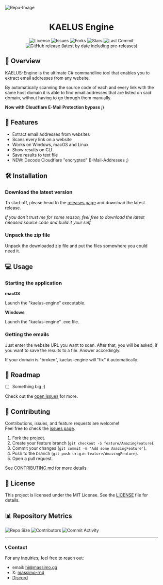 ![Repo-Image](https://massimo.gg/github-images/kaelus.webp)

<div align="center">

# KAELUS Engine

![License](https://img.shields.io/github/license/massimo-rnd/kaelus-engine)
![Issues](https://img.shields.io/github/issues/massimo-rnd/kaelus-engine)
![Forks](https://img.shields.io/github/forks/massimo-rnd/kaelus-engine)
![Stars](https://img.shields.io/github/stars/massimo-rnd/kaelus-engine)
![Last Commit](https://img.shields.io/github/last-commit/massimo-rnd/kaelus-engine)
![GitHub release (latest by date including pre-releases)](https://img.shields.io/github/v/release/massimo-rnd/kaelus-engine?include_prereleases)

</div>

## 🚀 Overview

KAELUS-Engine is the ultimate C# commandline tool that enables you to extract email addresses from any website.

By automatically scanning the source code of each and every link with the same host domain it is able to find email addresses that are listed on said domain, without having to go through them manually.

**Now with Cloudflare E-Mail Protection bypass ;)**

## 🎯 Features

- Extract email addresses from websites
- Scans every link on a website
- Works on Windows, macOS and Linux
- Show results on CLI
- Save results to text file
- NEW: Decode Cloudflare "encrypted" E-Mail-Addresses ;)

## 🛠️ Installation

### Download the latest version

To start off, please head to the [releases page](https://github.com/massimo-rnd/kaelus-engine/releases) and download the latest release.

*If you don't trust me for some reason, feel free to download the latest released source code and build it your self.*

### Unpack the zip file

Unpack the downloaded zip file and put the files somewhere you could need it.

## 💻 Usage

### Starting the application
**macOS**

Launch the "kaelus-engine" executable.

**Windows**

Launch the "kaelus-engine" .exe file.

### Getting the emails
Just enter the website URL you want to scan. After that, you will be asked, if you want to save the results to a file. Answer accordingly.

If your domain is "broken", kaelus-engine will "fix" it automatically.

## 🚧 Roadmap

- [ ] Something big ;)

Check out the [open issues](https://github.com/massimo-rnd/kaelus-engine/issues) for more.

## 🤝 Contributing

Contributions, issues, and feature requests are welcome!  
Feel free to check the [issues page](https://github.com/massimo-rnd/kaelus-engine/issues).

1. Fork the project.
2. Create your feature branch (`git checkout -b feature/AmazingFeature`).
3. Commit your changes (`git commit -m 'Add some AmazingFeature'`).
4. Push to the branch (`git push origin feature/AmazingFeature`).
5. Open a pull request.

See [CONTRIBUTING.md](CONTRIBUTING.md) for more details.

## 📜 License

This project is licensed under the MIT License. See the [LICENSE](LICENSE) file for details.

## 📊 Repository Metrics

![Repo Size](https://img.shields.io/github/repo-size/massimo-rnd/kaelus-engine)
![Contributors](https://img.shields.io/github/contributors/massimo-rnd/kaelus-engine)
![Commit Activity](https://img.shields.io/github/commit-activity/m/massimo-rnd/kaelus-engine)

---

### 📞 Contact

For any inquiries, feel free to reach out:
- email: [hi@massimo.gg](mailto:hi@massimo.gg)
- X: [massimo-rnd](https://x.com/massimo-rnd)
- [Discord](https://discord.gg/wmC5AA6c)